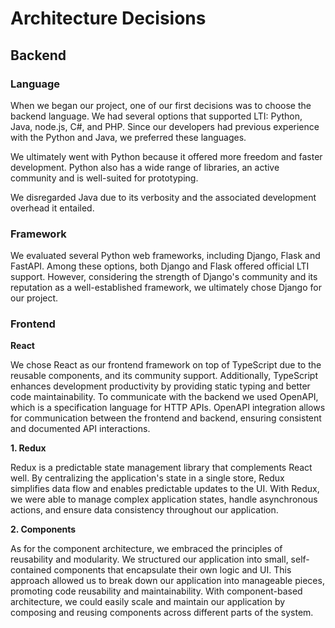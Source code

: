 <!--
SPDX-FileCopyrightText: 2023 2023, Nicolas Bota, Marcel Geiger, Florian Paul, Rajbir Singh, Niklas Sirch, Jan Swiridow, Duc Minh Vu, Mike Wegele

SPDX-License-Identifier: CC-BY-SA-4.0

This file is based on arc42 template, originally created by Gernot Starke and Peter Hruschka, which can be found [here](https://arc42.org/download) and has been altered to fit our needs. arc42 is licensed under CC-BY-SA-4.0. 
-->

# Architecture Decisions

## Backend

### Language

When we began our project, one of our first decisions was to choose the backend
language. We had several options that supported LTI: Python, Java, node.js, C#,
and PHP. Since our developers had previous experience with the Python and Java,
we preferred these languages.

We ultimately went with Python because it offered more freedom and faster
development. Python also has a wide range of libraries, an active community and
is well-suited for prototyping.

We disregarded Java due to its verbosity and the associated development overhead
it entailed.

### Framework

We evaluated several Python web frameworks, including Django, Flask and FastAPI.
Among these options, both Django and Flask offered official LTI support.
However, considering the strength of Django's community and its reputation as a
well-established framework, we ultimately chose Django for our project.

### Frontend

**React** <br>

We chose React as our frontend framework on top of TypeScript due to the reusable components, and its community support. Additionally, TypeScript enhances development productivity by providing static typing and better code maintainability. To communicate with the backend we used OpenAPI, which is a specification language for HTTP APIs. OpenAPI integration allows for communication between the frontend and backend, ensuring consistent and documented API interactions.

**1. Redux** <br>

Redux is a predictable state management library that complements React well. By centralizing the application's state in a single store, Redux simplifies data flow and enables predictable updates to the UI. With Redux, we were able to manage complex application states, handle asynchronous actions, and ensure data consistency throughout our application.

**2. Components** <br>

As for the component architecture, we embraced the principles of reusability and modularity. We structured our application into small, self-contained components that encapsulate their own logic and UI. This approach allowed us to break down our application into manageable pieces, promoting code reusability and maintainability. With component-based architecture, we could easily scale and maintain our application by composing and reusing components across different parts of the system.
